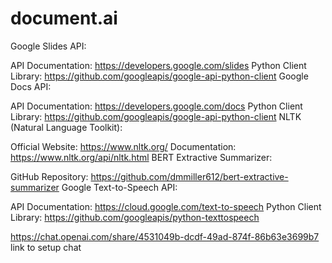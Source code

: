 # document.ai

Google Slides API:

API Documentation: https://developers.google.com/slides
Python Client Library: https://github.com/googleapis/google-api-python-client
Google Docs API:

API Documentation: https://developers.google.com/docs
Python Client Library: https://github.com/googleapis/google-api-python-client
NLTK (Natural Language Toolkit):

Official Website: https://www.nltk.org/
Documentation: https://www.nltk.org/api/nltk.html
BERT Extractive Summarizer:

GitHub Repository: https://github.com/dmmiller612/bert-extractive-summarizer
Google Text-to-Speech API:

API Documentation: https://cloud.google.com/text-to-speech
Python Client Library: https://github.com/googleapis/python-texttospeech

https://chat.openai.com/share/4531049b-dcdf-49ad-874f-86b63e3699b7 link to setup chat